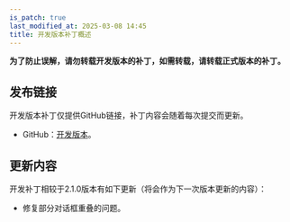 ```yaml
---
is_patch: true
last_modified_at: 2025-03-08 14:45
title: 开发版本补丁概述
---
```

<div class="alert alert-danger" role="alert">
<p><strong>为了防止误解，请勿转载开发版本的补丁，如需转载，请转载正式版本的补丁。</strong></p>
</div>

## 发布链接
开发版本补丁仅提供GitHub链接，补丁内容会随着每次提交而更新。

- GitHub：[开发版本](https://github.com/Xzonn/PokemonChineseTranslationRevise/releases/tag/dev-pub)。

## 更新内容
开发补丁相较于2.1.0版本有如下更新（将会作为下一次版本更新的内容）：

- 修复部分对话框重叠的问题。
